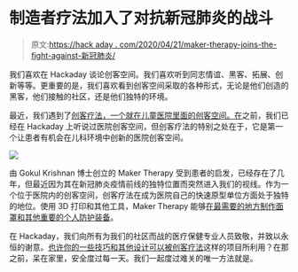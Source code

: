 # 制造者疗法加入了对抗新冠肺炎的战斗

> 原文:[https://hack aday . com/2020/04/21/maker-therapy-joins-the-fight-against-新冠肺炎/](https://hackaday.com/2020/04/21/maker-therapy-joins-the-fight-against-covid-19/)

我们喜欢在 Hackaday 谈论创客空间。我们喜欢听到同志情谊、黑客、拓展、创新等等。更重要的是，我们喜欢看到创客空间采取的各种形式，无论是他们创造的黑客，他们接触的社区，还是他们独特的环境。

最近，我们遇到了[创客疗法，一个就在儿童医院里面的创客空间。](http://www.makertherapy.com/)[在](https://hackaday.com/2015/10/21/nurses-create-in-a-medical-makerspace/)之前，我们已经在 Hackaday 上听说过医院创客空间，但创客疗法的特别之处在于，它是第一个让患者有机会在儿科环境中创新的医院创客空间。

![](../Images/ba44f2c9d9b1067c5c36860f455e3533.png)

由 Gokul Krishnan 博士创立的 Maker Therapy 受到患者的启发，已经存在了几年，但最近因为其在新冠肺炎疫情前线的独特位置而突然进入我们的视线。作为一个位于医院内的创客空间，创客疗法在成为医院自己的快速原型单位方面处于独特的地位。使用 3D 打印和其他工具，Maker Therapy 能够[在最需要的地方制作面罩和其他重要的个人防护装备](https://www.linkedin.com/posts/gokulck_3dprinting-makerspace-healthcare-activity-6654829026240266240-zd9k)。

在 Hackaday，我们向所有为我们的社区而战的医疗保健专业人员致敬，并致以永恒的谢意。[也许你的一些技巧和其他设计可以被创客疗法](https://hackaday.com/2020/04/06/brainstorming-covid-19-hack-chat/)这样的项目所利用？在那之前，呆在家里，安全度过每一天。我们一起度过难关的唯一方法就是。